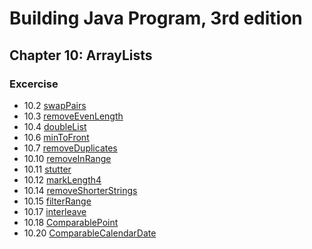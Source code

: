 # Building Java Program, 3rd edition

## Chapter 10: ArrayLists

### Excercise

+ 10.2 [swapPairs](swapPairs.java)
+ 10.3 [removeEvenLength](removeEvenLength.java)
+ 10.4 [doubleList](doubleList.java)
+ 10.6 [minToFront](minToFront.java)
+ 10.7 [removeDuplicates](removeDuplicates.java)
+ 10.10 [removeInRange](removeInRange.java)
+ 10.11 [stutter](stutter.java)
+ 10.12 [markLength4](markLength4.java)
+ 10.14 [removeShorterStrings](removeShorterStrings.java)
+ 10.15 [filterRange](filterRange.java)
+ 10.17 [interleave](interleave.java)
+ 10.18 [ComparablePoint](ComparablePoint.java)
+ 10.20 [ComparableCalendarDate](ComparableCalendarDate.java)
